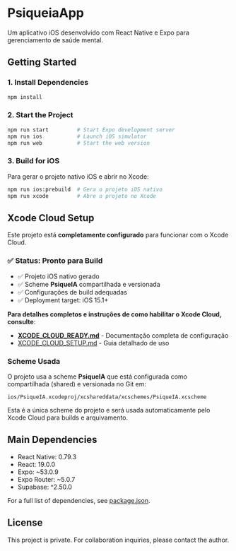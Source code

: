 # PsiqueiaApp

Um aplicativo iOS desenvolvido com React Native e Expo para gerenciamento de saúde mental.

## Getting Started

### 1. Install Dependencies

```bash
npm install
```

### 2. Start the Project

```bash
npm run start         # Start Expo development server
npm run ios           # Launch iOS simulator
npm run web           # Start the web version
```

### 3. Build for iOS

Para gerar o projeto nativo iOS e abrir no Xcode:

```bash
npm run ios:prebuild  # Gera o projeto iOS nativo
npm run xcode         # Abre o projeto no Xcode
```

## Xcode Cloud Setup

Este projeto está **completamente configurado** para funcionar com o Xcode Cloud. 

### ✅ Status: Pronto para Build

- ✅ Projeto iOS nativo gerado
- ✅ Scheme **PsiqueIA** compartilhada e versionada
- ✅ Configurações de build adequadas
- ✅ Deployment target: iOS 15.1+

**Para detalhes completos e instruções de como habilitar o Xcode Cloud, consulte**: 
- **[XCODE_CLOUD_READY.md](./XCODE_CLOUD_READY.md)** - Documentação completa de configuração
- [XCODE_CLOUD_SETUP.md](./XCODE_CLOUD_SETUP.md) - Guia detalhado de uso

### Scheme Usada

O projeto usa a scheme **PsiqueIA** que está configurada como compartilhada (shared) e versionada no Git em:
```
ios/PsiqueIA.xcodeproj/xcshareddata/xcschemes/PsiqueIA.xcscheme
```

Esta é a única scheme do projeto e será usada automaticamente pelo Xcode Cloud para builds e arquivamento.

## Main Dependencies

- React Native: 0.79.3
- React: 19.0.0
- Expo: ~53.0.9
- Expo Router: ~5.0.7
- Supabase: ^2.50.0

For a full list of dependencies, see [package.json](./package.json).

## License

This project is private. For collaboration inquiries, please contact the author.
